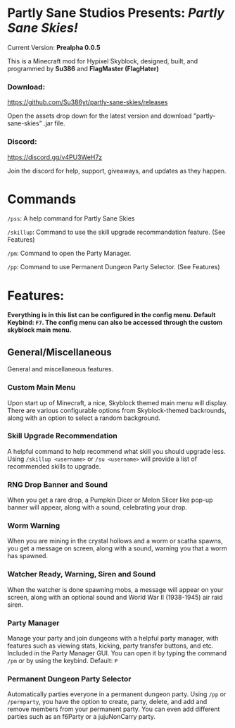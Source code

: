 # **Partly Sane Studios Presents:** *Partly Sane Skies!*
Current Version: **Prealpha 0.0.5**
<br>

This is a Minecraft mod for Hypixel Skyblock, designed, built, and programmed by **Su386** and **FlagMaster (FlagHater)**
<br>
### Download:
https://github.com/Su386yt/partly-sane-skies/releases

Open the assets drop down for the latest version and download "partly-sane-skies" .jar file.

### Discord:
https://discord.gg/v4PU3WeH7z

Join the discord for help, support, giveaways, and updates as they happen.

# Commands
``/pss``: A help command for Partly Sane Skies

``/skillup``: Command to use the skill upgrade recommandation feature. (See Features)

``/pm``: Command to open the Party Manager.

``/pp``: Command to use Permanent Dungeon Party Selector. (See Features)

# Features:

**Everything is in this list can be configured in the config menu. Default Keybind: ``F7``. The config menu can also be accessed through the custom skyblock main menu.**

## General/Miscellaneous
General and miscellaneous features.
### Custom Main Menu
Upon start up of Minecraft, a nice, Skyblock themed main menu will display. There are various configurable options from Skyblock-themed backrounds, along with an option to select a random background.

### Skill Upgrade Recommendation
A helpful command to help recommend what skill you should upgrade less. Using ``/skillup <username>`` or ``/su <username>`` will provide a list of recommended skills to upgrade.

### RNG Drop Banner and Sound
When you get a rare drop, a Pumpkin Dicer or Melon Slicer like pop-up banner will appear, along with a sound, celebrating your drop.

### Worm Warning
When you are mining in the crystal hollows and a worm or scatha spawns, you get a message on screen, along with a sound, warning you that a worm has spawned.

### Watcher Ready, Warning, Siren and Sound
When the watcher is done spawning mobs, a message will appear on your screen, along with an optional sound and World War II (1938-1945) air raid siren.

### Party Manager
Manage your party and join dungeons with a helpful party manager, with features such as viewing stats, kicking, party transfer buttons, and etc. Included in the Party Manager GUI. You can open it by typing the command ``/pm`` or by using the keybind. Default: ``P``

### Permanent Dungeon Party Selector
Automatically parties everyone in a permanent dungeon party. Using ``/pp`` or ``/permparty``, you have the option to create, party, delete, and add and remove members from your permanent party. You can even add different parties such as an f6Party or a jujuNonCarry party.

